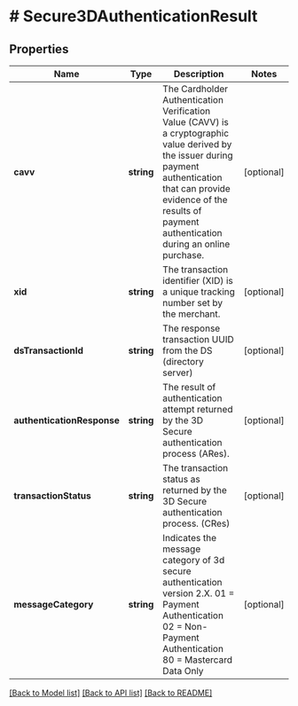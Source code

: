 # # Secure3DAuthenticationResult

## Properties

Name | Type | Description | Notes
------------ | ------------- | ------------- | -------------
**cavv** | **string** | The Cardholder Authentication Verification Value (CAVV) is a cryptographic value derived by the issuer during payment authentication that can provide evidence of the results of payment authentication during an online purchase. | [optional] 
**xid** | **string** | The transaction identifier (XID) is a unique tracking number set by the merchant. | [optional] 
**dsTransactionId** | **string** | The response transaction UUID from the DS (directory server) | [optional] 
**authenticationResponse** | **string** | The result of authentication attempt returned by the 3D Secure authentication process (ARes). | [optional] 
**transactionStatus** | **string** | The transaction status as returned by the 3D Secure authentication process. (CRes) | [optional] 
**messageCategory** | **string** | Indicates the message category of 3d secure authentication version 2.X. 01 &#x3D; Payment Authentication 02 &#x3D; Non-Payment Authentication 80 &#x3D; Mastercard Data Only | [optional] 

[[Back to Model list]](../../README.md#documentation-for-models) [[Back to API list]](../../README.md#documentation-for-api-endpoints) [[Back to README]](../../README.md)


